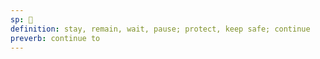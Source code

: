 ```yaml
---
sp: 󱤈
definition: stay, remain, wait, pause; protect, keep safe; continue
preverb: continue to
---
```

<!-- awen is about continuation and preservation. when you awen, you are staying as you are. maybe that means you're continuing to play minecraft. maybe it means that you're staying still and doing nothing. awen can describe pauses, but mostly in the sense that when you pause something, everything will remain the way it was. it doesn't really describe the "stop" aspect of pausing.

when you awen other things, it means you're ensuring that this thing will remain as it was. if you awen a house then you're making sure the house doesn't degrade. if you awen a broken picture then you're making sure it will always remain the same amount of broken. the picture frame will forever be cracked, but there at least won't be any more cracks. -->